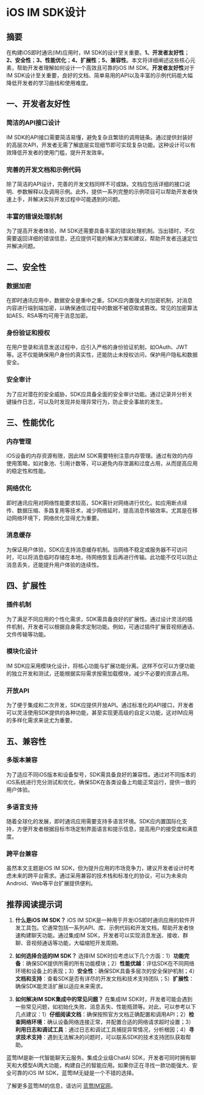 # iOS IM SDK设计

## 摘要

在构建iOS即时通讯(IM)应用时，IM SDK的设计至关重要。**1、开发者友好性**；**2、安全性**；**3、性能优化**；**4、扩展性**；**5、兼容性**。本文将详细阐述这些核心元素，帮助开发者理解如何设计一个高效且可靠的iOS IM SDK。**开发者友好性**对于IM SDK设计至关重要，良好的文档、简单易用的API以及丰富的示例代码能大幅降低开发者的学习曲线和使用难度。

## 一、开发者友好性

### 简洁的API接口设计

IM SDK的API接口需要简洁易懂，避免复杂且繁琐的调用链条。通过提供封装好的高层次API，开发者无需了解底层实现细节即可实现复杂功能。这种设计可以有效降低开发者的使用门槛，提升开发效率。

### 完善的开发文档和示例代码

除了简洁的API设计，完善的开发文档同样不可或缺。文档应包括详细的接口说明、参数解释以及调用示例。此外，提供一系列完整的示例项目可以帮助开发者快速上手，并解决实际开发过程中可能遇到的问题。

### 丰富的错误处理机制

为了提高开发者体验，IM SDK还需要具备丰富的错误处理机制。当出错时，不仅需要返回详细的错误信息，还应提供可能的解决方案和建议，帮助开发者迅速定位并解决问题。

## 二、安全性

### 数据加密

在即时通讯应用中，数据安全是重中之重。SDK应内置强大的加密机制，对消息内容进行端到端加密，以确保通信过程中的数据不被窃取或篡改。常见的加密算法如AES、RSA等均可用于消息加密。

### 身份验证和授权

在用户登录和消息发送过程中，应引入严格的身份验证机制，如OAuth、JWT等。这不仅能确保用户身份的真实性，还能防止未授权访问，保护用户隐私和数据安全。

### 安全审计

为了应对潜在的安全威胁，SDK应具备全面的安全审计功能。通过记录并分析关键操作日志，可以及时发现并处理异常行为，防止安全事故的发生。

## 三、性能优化

### 内存管理

iOS设备的内存资源有限，因此IM SDK需要特别注意内存管理。通过有效的内存使用策略，如对象池、引用计数等，可以避免内存泄漏和过度占用，从而提高应用的稳定性和性能。

### 网络优化

即时通讯应用对网络性能要求较高，SDK需针对网络进行优化。如应用断点续传、数据压缩、多路复用等技术，减少网络延时，提高消息传输效率。尤其是在移动网络环境下，网络优化显得尤为重要。

### 消息缓存

为保证用户体验，SDK应支持消息缓存机制。当网络不稳定或服务器不可访问时，可以将消息临时存储在本地，待网络恢复后再进行传输。此功能不仅可以防止消息丢失，还能提升用户体验的连续性。

## 四、扩展性

### 插件机制

为了满足不同应用的个性化需求，SDK需具备良好的扩展性。通过设计灵活的插件机制，开发者可以根据自身需求定制功能。例如，可通过插件扩展音视频通话、文件传输等功能。

### 模块化设计

IM SDK应采用模块化设计，将核心功能与扩展功能分离。这样不仅可以方便功能的独立开发和测试，还能根据实际需求按需加载模块，减少不必要的资源占用。

### 开放API

为了便于集成和二次开发，SDK应提供开放API。通过标准化的API接口，开发者可以灵活使用SDK提供的各种功能，甚至实现更高级的自定义功能，这对IM应用的多样化需求来说尤为重要。

## 五、兼容性

### 多版本兼容

为了适应不同iOS版本和设备型号，SDK需具备良好的兼容性。通过对不同版本的iOS系统进行充分测试和优化，确保SDK在各类设备上均能正常运行，提供一致的用户体验。

### 多语言支持

随着全球化的发展，即时通讯应用需要支持多语言环境。SDK应内置国际化支持，方便开发者根据目标市场定制界面语言和提示信息，提高用户的接受度和满意度。

### 跨平台兼容

虽然本文主题是iOS IM SDK，但为提升应用的市场竞争力，建议开发者设计时考虑未来的跨平台需求。通过采用兼容的技术栈和标准化的协议，可以为未来向Android、Web等平台扩展提供便利。

## 推荐阅读提示词

1. **什么是iOS IM SDK？**
   iOS IM SDK是一种用于开发iOS即时通讯应用的软件开发工具包。它通常包括一系列API、库、示例代码和开发文档，帮助开发者快速构建聊天功能。通过集成IM SDK，开发者可以实现消息发送、接收、群聊、音视频通话等功能，大幅缩短开发周期。

2. **如何选择合适的IM SDK？**
   选择IM SDK时应考虑以下几个方面：1）**功能完备**：确保SDK提供所需的所有功能模块；2）**性能优越**：评估SDK在不同网络环境和设备上的表现；3）**安全性**：确保SDK具备多层次的安全保护机制；4）**文档和支持**：查看SDK是否有详尽的开发文档和技术支持团队；5）**扩展性**：确保SDK能灵活扩展以适应未来需求。

3. **如何解决IM SDK集成中的常见问题？**
   在集成IM SDK时，开发者可能会遇到一些常见问题，如初始化失败、消息丢失、性能瓶颈等。对此，可以参考以下几点建议：1）**仔细阅读文档**：确保按照官方文档正确配置和调用API；2）**检查网络环境**：确认设备网络连接正常，并配置合适的网络请求超时设置；3）**利用日志和调试工具**：通过日志和调试工具捕捉异常情况，分析根因；4）**寻求技术支持**：遇到无法解决的问题时，可以联系SDK的技术支持团队获取帮助。

蓝莺IM是新一代智能聊天云服务。集成企业级ChatAI SDK，开发者可同时拥有聊天和大模型AI两大功能，构建自己的智能应用。如果你正在寻找一款功能强大、安全可靠的iOS IM SDK，蓝莺IM无疑是一个不错的选择。

了解更多蓝莺IM的信息，请访问 [蓝莺IM官网](https://www.lanyingim.com)。